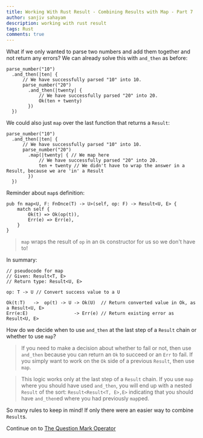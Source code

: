 ```yaml
---
title: Working With Rust Result - Combining Results with Map - Part 7
author: sanjiv sahayam
description: working with rust result
tags: Rust
comments: true
---
```


What if we only wanted to parse two numbers and add them together and not return any errors? We can already solve this with `and_then` as before:

```{.rust .scrollx}
parse_number("10")
  .and_then(|ten| {
      // We have successfully parsed "10" into 10.
      parse_number("20")
        .and_then(|twenty| {
            // We have successfully parsed "20" into 20.
            Ok(ten + twenty)
        })
  })
```

We could also just `map` over the last function that returns a `Result`:

```{.rust .scrollx}
parse_number("10")
  .and_then(|ten| {
      // We have successfully parsed "10" into 10.
      parse_number("20")
        .map(|twenty| { // We map here
            // We have successfully parsed "20" into 20.
            ten + twenty // We didn't have to wrap the answer in a Result, because we are 'in' a Result
        })
  })
```

Reminder about `map`s definition:

```{.rust .scrollx}
pub fn map<U, F: FnOnce(T) -> U>(self, op: F) -> Result<U, E> {
    match self {
        Ok(t) => Ok(op(t)),
        Err(e) => Err(e),
    }
}
```

> `map` wraps the result of `op` in an `Ok` constructor for us so we don't have to!

In summary:

```{.rust .scrollx}
// pseudocode for map
// Given: Result<T, E>
// Return type: Result<U, E>

op: T -> U // Convert success value to a U

Ok(t:T)   ->  op(t) -> U -> Ok(U)  // Return converted value in Ok, as a Result<U, E>
Err(e:E)                 -> Err(e) // Return existing error as Result<U, E>
```

How do we decide when to use `and_then` at the last step of a `Result` chain or whether to use `map`?

> If you need to make a decision about whether to fail or not, then use `and_then` because you
can return an `Ok` to succeed or an `Err` to fail. If you simply want to work on the `Ok` side of a previous `Result`, then use `map`.

> This logic works only at the last step of a `Result` chain. If you use `map` where you should have used `and_then`, you will end up with a nested `Result` of the sort: `Result<Result<T, E>,E>` indicating that you should have `and_then`ed where you had previously `map`ped.

So many rules to keep in mind! If only there were an easier way to combine `Result`s.

Continue on to [The Question Mark Operator](2024-01-24-working-with-rust-result-part-8.html)
